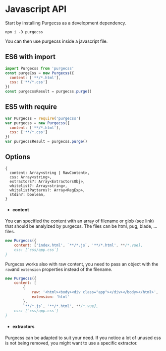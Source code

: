 # Javascript API

Start by installing Purgecss as a development dependency.

```
npm i -D purgecss
```

You can then use purgecss inside a javascript file.

## ES6 with import

```js
import Purgecss from 'purgecss'
const purgeCss = new Purgecss({
  content: ['**/*.html'],
  css: ['**/*.css']
})
const purgecssResult = purgecss.purge()
```

## ES5 with require

```js
var Purgecss = require('purgecss')
var purgecss = new Purgecss({
  content: ['**/*.html'],
  css: ['**/*.css']
})
var purgecssResult = purgecss.purge()
```

## Options

```
{
  content: Array<string | RawContent>,
  css: Array<string>,
  extractors?: Array<ExtractorsObj>,
  whitelist?: Array<string>,
  whitelistPatterns?: Array<RegExp>,
  stdin?: boolean,
}
```

* #### content

You can specified the content with an array of filename or glob \(see link\) that should be analyized by purgecss. The files can be html, pug, blade, ... files.

```js
new Purgecss({
    content: ['index.html', `**/*.js`, '**/*.html', **/*.vue],
    css: [`css/app.css`]
}
```

Purgecss works also with raw content, you need to pass an object with the `raw`and `extension` properties instead of the filename.

```js
new Purgecss({
    content: [
        {
            raw: '<html><body><div class="app"></div></body></html>',
            extension: 'html'
        },
        `**/*.js`, '**/*.html', **/*.vue],
    css: [`css/app.css`]
}
```

* #### extractors

Purgecss can be adapted to suit your need. If you notice a lot of unused css is not being removed, you might want to use a specific extractor.

